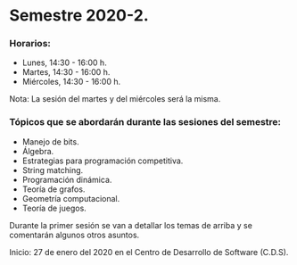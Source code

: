 # Semestre 2020-2.

### Horarios:
+ Lunes, 14:30 - 16:00 h.
+ Martes, 14:30 - 16:00 h.
+ Miércoles, 14:30 - 16:00 h.

Nota: La sesión del martes y del miércoles será la misma.

### Tópicos que se abordarán durante las sesiones del semestre:

+ Manejo de bits.
+ Álgebra.
+ Estrategias para programación competitiva.
+ String matching.
+ Programación dinámica.
+ Teoría de grafos.
+ Geometría computacional.
+ Teoría de juegos.

Durante la primer sesión se van a detallar los temas de arriba y se comentarán algunos otros asuntos.

Inicio: 27 de enero del 2020 en el Centro de Desarrollo de Software (C.D.S).
